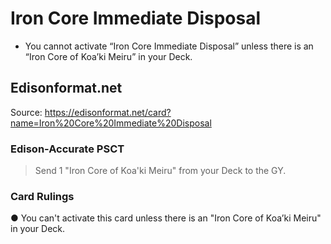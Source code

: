 # Iron Core Immediate Disposal

*   You cannot activate “Iron Core Immediate Disposal” unless there is an “Iron Core of Koa’ki Meiru” in your Deck.

## Edisonformat.net

Source: https://edisonformat.net/card?name=Iron%20Core%20Immediate%20Disposal

### Edison-Accurate PSCT

> Send 1 "Iron Core of Koa'ki Meiru" from your Deck to the GY.

### Card Rulings

● You can't activate this card unless there is an "Iron Core of Koa’ki Meiru" in your Deck.
            